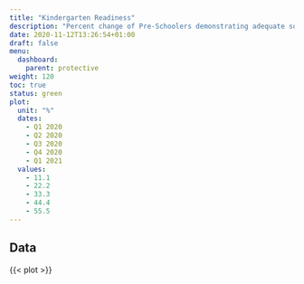 ```yaml
---
title: "Kindergarten Readiness"
description: "Percent change of Pre-Schoolers demonstrating adequate social emotional and physical skills."
date: 2020-11-12T13:26:54+01:00
draft: false
menu:
  dashboard:
    parent: protective
weight: 120
toc: true
status: green
plot:
  unit: "%"
  dates:
    - Q1 2020
    - Q2 2020
    - Q3 2020
    - Q4 2020
    - Q1 2021
  values:
    - 11.1
    - 22.2
    - 33.3
    - 44.4
    - 55.5
---
```


## Data

{{< plot >}}
